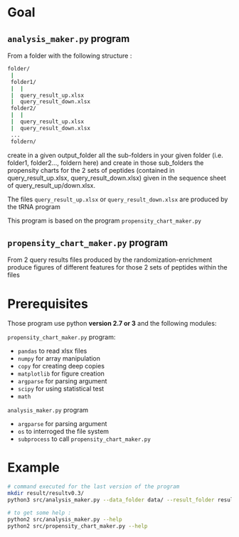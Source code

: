 # Goal

## `analysis_maker.py` program

From a folder with the following structure :

```sh
folder/
 |
 folder1/
 |  |
 |  query_result_up.xlsx
 |  query_result_down.xlsx
 folder2/
 |  |
 |  query_result_up.xlsx
 |  query_result_down.xlsx
 ...
 foldern/
```

create in a given output_folder all the sub-folders in your given folder (i.e.
folder1, folder2..., foldern here) and create in those sub_folders the propensity charts
for the 2 sets of peptides (contained in query_result_up.xlsx, query_result_down.xlsx)
given in the sequence sheet of query_result_up/down.xlsx.

The files ``query_result_up.xlsx`` or ``query_result_down.xlsx`` are produced by the tRNA program

This program is based on the program `propensity_chart_maker.py`

## `propensity_chart_maker.py` program

From 2 query results files produced by the randomization-enrichment produce figures
of different features for those 2 sets of peptides within the files

# Prerequisites

Those program use python **version 2.7 or 3** and the following modules:

`propensity_chart_maker.py` program:
* `pandas` to read xlsx files
* `numpy` for array manipulation
* `copy` for creating deep copies
* `matplotlib` for figure creation
* `argparse` for parsing argument
* `scipy` for using statistical test
* `math`


 `analysis_maker.py` program
 * `argparse` for parsing argument
 * `os` to interroged the file system
 * `subprocess` to call `propensity_chart_maker.py`

 # Example

```sh
# command executed for the last version of the program
mkdir result/resultv0.3/
python3 src/analysis_maker.py --data_folder data/ --result_folder result/resultv0.3/

# to get some help :
python2 src/analysis_maker.py --help
python2 src/propensity_chart_maker.py --help
```
